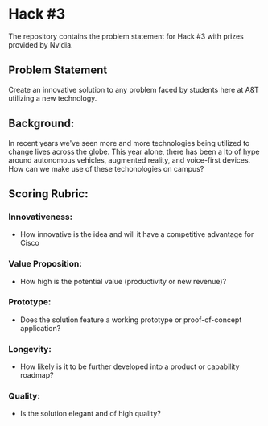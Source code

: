 # Hack #3
The repository contains the problem statement for Hack #3 with prizes provided by Nvidia.

## Problem Statement

Create an innovative solution to any problem faced by students here at A&T utilizing a new technology.

## Background:

In recent years we've seen more and more technologies being utilized to change lives across the globe. This year alone, there has been a lto of hype around autonomous vehicles, augmented reality, and voice-first devices. How can we make use of these techonologies on campus?

## Scoring Rubric:

### Innovativeness:

- How innovative is the idea and will it have a competitive advantage for Cisco

### Value Proposition:

- How high is the potential value (productivity or new revenue)?

### Prototype:
- Does the solution feature a working prototype or proof-of-concept application? 

### Longevity:
- How likely is it to be further developed into a product or capability roadmap?

### Quality:

- Is the solution elegant and of high quality?
